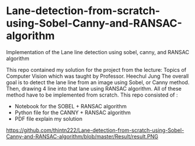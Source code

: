 # Lane-detection-from-scratch-using-Sobel-Canny-and-RANSAC-algorithm
Implementation of the Lane line detection using sobel, canny, and RANSAC algorithm

This repo contained my solution for the project from the lecture: Topics of Computer Vision which was taught by Professor. Heechul Jung
The overall goal is to detect the lane line from an image using Sobel, or Canny method. Then, drawing 4 line into that lane using RANSAC algorithm. All of these method have to be implemented from scratch.
This repo consisted of :
+ Notebook for the SOBEL + RANSAC algorithm
+ Python file for the CANNY + RANSAC algorithm
+ PDF file explain my solution

https://github.com/thintn222/Lane-detection-from-scratch-using-Sobel-Canny-and-RANSAC-algorithm/blob/master/Result/result.PNG
